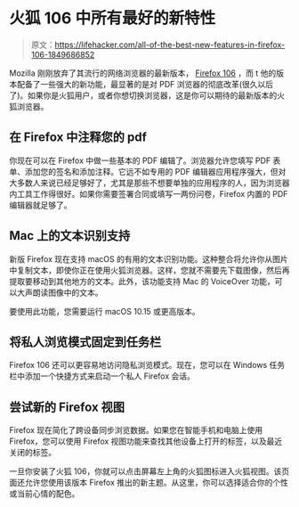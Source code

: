 # 火狐 106 中所有最好的新特性

> 原文：<https://lifehacker.com/all-of-the-best-new-features-in-firefox-106-1849686852>

Mozilla 刚刚放弃了其流行的网络浏览器的最新版本， [Firefox 106](https://www.mozilla.org/en-US/firefox/new/) ，而 t 他的版本配备了一些强大的新功能，最显著的是对 PDF 浏览器的彻底改革(很久以后了)。如果你是火狐用户，或者你想切换浏览器，这是你可以期待的最新版本的火狐浏览器。



## 在 Firefox 中注释您的 pdf

你现在可以在 Firefox 中做一些基本的 PDF 编辑了。浏览器允许您填写 PDF 表单、添加您的签名和添加注释。它远不如专用的 PDF 编辑器应用程序强大，但对大多数人来说已经足够好了，尤其是那些不想要单独的应用程序的人，因为浏览器内工具工作得很好。如果你需要签署合同或填写一两份问卷，Firefox 内置的 PDF 编辑器就足够了。

## Mac 上的文本识别支持

新版 Firefox 现在支持 macOS 的有用的文本识别功能。这种整合将允许你从图片中复制文本，即使你正在使用火狐浏览器。这样，您就不需要先下载图像，然后再提取要移动到其他地方的文本。此外，该功能支持 Mac 的 VoiceOver 功能，可以大声朗读图像中的文本。

要使用此功能，您需要运行 macOS 10.15 或更高版本。

## 将私人浏览模式固定到任务栏

Firefox 106 还可以更容易地访问隐私浏览模式。现在，您可以在 Windows 任务栏中添加一个快捷方式来启动一个私人 Firefox 会话。

## 尝试新的 Firefox 视图

Firefox 现在简化了跨设备同步浏览数据。如果您在智能手机和电脑上使用 Firefox，您可以使用 Firefox 视图功能来查找其他设备上打开的标签，以及最近关闭的标签。

一旦你安装了火狐 106，你就可以点击屏幕左上角的火狐图标进入火狐视图。该页面还允许您使用该版本 Firefox 推出的新主题。从这里，你可以选择适合你的个性或当前心情的配色。